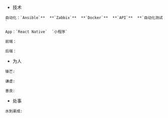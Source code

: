 * 技术

```
自动化：`Ansible`**  **`Zabbix`**  **`Docker`**  **`API`**  **`自动化测试`

App：`React Native`  `小程序`

前端：

后端：

```

* 为人

```
锋芒:

谦虚: 

善良: 

```

* 处事

```
水到渠成: 

```

